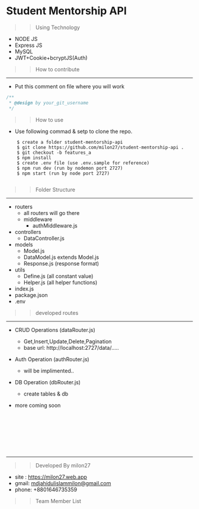 # Student Mentorship API 

>> Using Technology
 * NODE JS
 * Express JS
 * MySQL
 * JWT+Cookie+bcryptJS(Auth)

>> How to contribute
___
* Put this comment on file where you will work
```javascript
/**
 * @design by your_git_username
 */
```

>> How to use
* Use following commad & setp to clone the repo.

```
    $ create a folder student-mentorship-api
    $ git clone https://github.com/milon27/student-mentorship-api .
    $ git checkout -b features_a
    $ npm install
    $ create .env file (use .env.sample for reference)
    $ npm run dev (run by nodemon port 2727)
    $ npm start (run by node port 2727)
    
```


>> Folder Structure
___
 * routers
    * all routers will go there
    * middleware
      * authMiddleware.js
 * controllers
   * DataController.js
 * models
   * Model.js
   * DataModel.js extends Model.js
   * Response.js (response format)
 * utils
   * Define.js (all constant value)
   * Helper.js (all helper functions)
 * index.js
 * package.json
 * .env  


>> developed routes
___
 * CRUD Operations (dataRouter.js)
    * Get,Insert,Update,Delete,Pagination
    * base url: http://localhost:2727/data/.....

 * Auth Operation (authRouter.js)
    * will be implimented..
 * DB Operation (dbRouter.js)
    * create tables & db
 * more coming soon


<br/><br/><br/><br/><br/><br/>
___

>> Developed By milon27
* site : https://milon27.web.app
* gmail: mdjahidulislammilon@gmail.com
* phone: +8801646735359

>>Team Member List